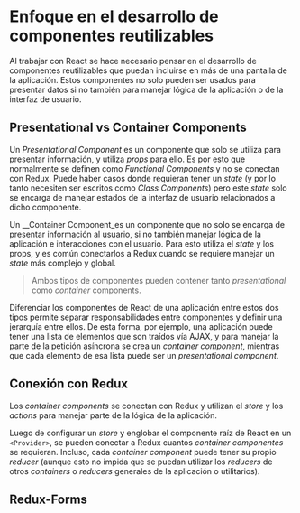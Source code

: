 # Enfoque en el desarrollo de componentes reutilizables

Al trabajar con React se hace necesario pensar en el desarrollo de componentes reutilizables que puedan incluirse en más de una pantalla de la aplicación. Estos componentes no solo pueden ser usados para presentar datos si no también para manejar lógica de la aplicación o de la interfaz de usuario.

## Presentational vs Container Components

Un _Presentational Component_ es un componente que solo se utiliza para presentar información, y utiliza _props_ para ello. Es por esto que normalmente se definen como _Functional Components_ y no se conectan con Redux. Puede haber casos donde requieran tener un _state_ (y por lo tanto necesiten ser escritos como _Class Components_) pero este _state_ solo se encarga de manejar estados de la interfaz de usuario relacionados a dicho componente.

Un __Container Component_es un componente que no solo se encarga de presentar información al usuario, si no también manejar lógica de la aplicación e interacciones con el usuario. Para esto utiliza el _state_ y los props, y es común conectarlos a Redux cuando se requiere manejar un _state_ más complejo y global.

> Ambos tipos de componentes pueden contener tanto _presentational_ como _container_ components.

Diferenciar los componentes de React de una aplicación entre estos dos tipos permite separar responsabilidades entre componentes y definir una jerarquía entre ellos. De esta forma, por ejemplo, una aplicación puede tener una lista de elementos que son traídos vía AJAX, y para manejar la parte de la petición asíncrona se crea un _container component_, mientras que cada elemento de esa lista puede ser un _presentational component_.

## Conexión con Redux

Los _container components_ se conectan con Redux y utilizan el _store_ y los _actions_ para manejar parte de la lógica de la aplicación.

Luego de configurar un _store_ y englobar el componente raíz de React en un `<Provider>`, se pueden conectar a Redux cuantos _container componentes_ se requieran. Incluso, cada _container component_ puede tener su propio _reducer_ (aunque esto no impida que se puedan utilizar los _reducers_ de otros _containers_ o _reducers_ generales de la aplicación o utilitarios).

## Redux-Forms